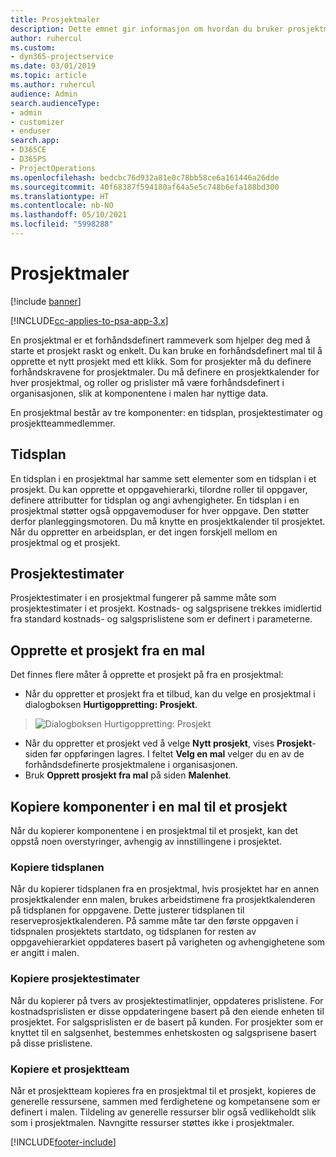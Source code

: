 ```yaml
---
title: Prosjektmaler
description: Dette emnet gir informasjon om hvordan du bruker prosjektmaler for et raskt prosjektoppsett.
author: ruhercul
ms.custom:
- dyn365-projectservice
ms.date: 03/01/2019
ms.topic: article
ms.author: ruhercul
audience: Admin
search.audienceType:
- admin
- customizer
- enduser
search.app:
- D365CE
- D365PS
- ProjectOperations
ms.openlocfilehash: bedcbc76d932a81e0c78bb58ce6a161446a26dde
ms.sourcegitcommit: 40f68387f594180af64a5e5c748b6efa188bd300
ms.translationtype: HT
ms.contentlocale: nb-NO
ms.lasthandoff: 05/10/2021
ms.locfileid: "5998288"
---
```

# <a name="project-templates"></a>Prosjektmaler 

[!include [banner](../includes/psa-now-project-operations.md)]

[!INCLUDE[cc-applies-to-psa-app-3.x](../includes/cc-applies-to-psa-app-3x.md)]

En prosjektmal er et forhåndsdefinert rammeverk som hjelper deg med å starte et prosjekt raskt og enkelt. Du kan bruke en forhåndsdefinert mal til å opprette et nytt prosjekt med ett klikk. Som for prosjekter må du definere forhåndskravene for prosjektmaler. Du må definere en prosjektkalender for hver prosjektmal, og roller og prislister må være forhåndsdefinert i organisasjonen, slik at komponentene i malen har nyttige data.

En prosjektmal består av tre komponenter: en tidsplan, prosjektestimater og prosjektteammedlemmer.

## <a name="schedule"></a>Tidsplan

En tidsplan i en prosjektmal har samme sett elementer som en tidsplan i et prosjekt. Du kan opprette et oppgavehierarki, tilordne roller til oppgaver, definere attributter for tidsplan og angi avhengigheter. En tidsplan i en prosjektmal støtter også oppgavemoduser for hver oppgave. Den støtter derfor planleggingsmotoren. Du må knytte en prosjektkalender til prosjektet. Når du oppretter en arbeidsplan, er det ingen forskjell mellom en prosjektmal og et prosjekt.

## <a name="project-estimates"></a>Prosjektestimater

Prosjektestimater i en prosjektmal fungerer på samme måte som prosjektestimater i et prosjekt. Kostnads- og salgsprisene trekkes imidlertid fra standard kostnads- og salgsprislistene som er definert i parameterne.

## <a name="creating-a-project-from-a-template"></a>Opprette et prosjekt fra en mal
 
Det finnes flere måter å opprette et prosjekt på fra en prosjektmal:

- Når du oppretter et prosjekt fra et tilbud, kan du velge en prosjektmal i dialogboksen **Hurtigoppretting: Prosjekt**.

> ![Dialogboksen Hurtigoppretting: Prosjekt](media/project-11.png)

- Når du oppretter et prosjekt ved å velge **Nytt prosjekt**, vises **Prosjekt**-siden før oppføringen lagres. I feltet **Velg en mal** velger du en av de forhåndsdefinerte prosjektmalene i organisasjonen.
- Bruk **Opprett prosjekt fra mal** på siden **Malenhet**.

## <a name="copying-components-of-template-to-project"></a>Kopiere komponenter i en mal til et prosjekt

Når du kopierer komponentene i en prosjektmal til et prosjekt, kan det oppstå noen overstyringer, avhengig av innstillingene i prosjektet.

### <a name="copying-the-schedule"></a>Kopiere tidsplanen

Når du kopierer tidsplanen fra en prosjektmal, hvis prosjektet har en annen prosjektkalender enn malen, brukes arbeidstimene fra prosjektkalenderen på tidsplanen for oppgavene. Dette justerer tidsplanen til reserveprosjektkalenderen. På samme måte tar den første oppgaven i tidspnalen prosjektets startdato, og tidsplanen for resten av oppgavehierarkiet oppdateres basert på varigheten og avhengighetene som er angitt i malen. 

### <a name="copying-project-estimates"></a>Kopiere prosjektestimater 

Når du kopierer på tvers av prosjektestimatlinjer, oppdateres prislistene. For kostnadsprislisten er disse oppdateringene basert på den eiende enheten til prosjektet. For salgsprislisten er de basert på kunden. For prosjekter som er knyttet til en salgsenhet, bestemmes enhetskosten og salgsprisene basert på disse prislistene.

### <a name="copying-a-project-team"></a>Kopiere et prosjektteam

Når et prosjektteam kopieres fra en prosjektmal til et prosjekt, kopieres de generelle ressursene, sammen med ferdighetene og kompetansene som er definert i malen. Tildeling av generelle ressurser blir også vedlikeholdt slik som i prosjektmalen. Navngitte ressurser støttes ikke i prosjektmaler.


[!INCLUDE[footer-include](../includes/footer-banner.md)]